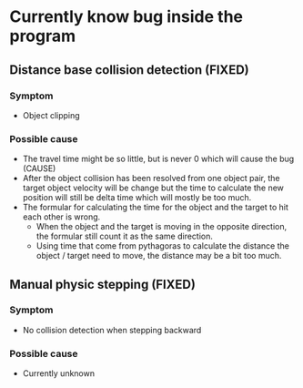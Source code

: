 # Currently know bug inside the program

## Distance base collision detection (FIXED)
### Symptom
- Object clipping
### Possible cause
- The travel time might be so little, but is never 0 which will cause the bug (CAUSE)
- After the object collision has been resolved from one object pair, the target object velocity will be change but the time to calculate the new position will still be delta time which will mostly be too much.
- The formular for calculating the time for the object and the target to hit each other is wrong.
    - When the object and the target is moving in the opposite direction, the formular still count it as the same direction.
    - Using time that come from pythagoras to calculate the distance the object / target need to move, the distance may be a bit too much.

## Manual physic stepping (FIXED)
### Symptom
- No collision detection when stepping backward
### Possible cause
- Currently unknown